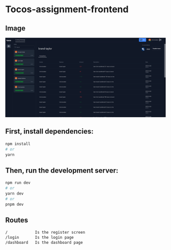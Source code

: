 # Tocos-assignment-frontend

## Image
![Screenshot of the Dashboard screen.](/public/snapshot.png)

## First, install dependencies:

```bash
npm install
# or
yarn 
```
## Then, run the development server:

```bash
npm run dev
# or
yarn dev
# or
pnpm dev
```
## Routes
```
/            Is the register screen
/login       Is the login page
/dashboard   Is the dashboard page

```
